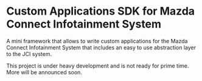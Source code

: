 # Custom Applications SDK for Mazda Connect Infotainment System

A mini framework that allows to write custom applications for the Mazda Connect Infotainment System that includes an easy to use abstraction layer to the JCI system.

This project is under heavy development and is not ready for prime time. More will be announced soon.